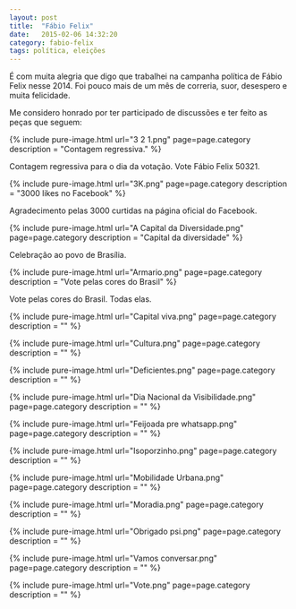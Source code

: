 ```yaml
---
layout: post
title:  "Fábio Felix"
date:   2015-02-06 14:32:20
category: fabio-felix
tags: política, eleições
---
```


É com muita alegria que digo que trabalhei na campanha política de Fábio Felix nesse 2014.
Foi pouco mais de um mês de correria, suor, desespero e muita felicidade.

Me considero honrado por ter participado de discussões e ter feito as peças que seguem:

{% include pure-image.html url="3 2 1.png" page=page.category description = "Contagem regressiva." %}
<p class="image-description">Contagem regressiva para o dia da votação. Vote Fábio Felix 50321.</p>

{% include pure-image.html url="3K.png" page=page.category description = "3000 likes no Facebook" %}
<p class="image-description">Agradecimento pelas 3000 curtidas na página oficial do Facebook.</p>

{% include pure-image.html url="A Capital da Diversidade.png" page=page.category description = "Capital da diversidade" %}
<p class="image-description">Celebração ao povo de Brasília.</p>

{% include pure-image.html url="Armario.png" page=page.category description = "Vote pelas cores do Brasil" %}
<p class="image-description">Vote pelas cores do Brasil. Todas elas.</p>

{% include pure-image.html url="Capital viva.png" page=page.category description = "" %}

{% include pure-image.html url="Cultura.png" page=page.category description = "" %}

{% include pure-image.html url="Deficientes.png" page=page.category description = "" %}

{% include pure-image.html url="Dia Nacional da Visibilidade.png" page=page.category description = "" %}

{% include pure-image.html url="Feijoada pre whatsapp.png" page=page.category description = "" %}

{% include pure-image.html url="Isoporzinho.png" page=page.category description = "" %}

{% include pure-image.html url="Mobilidade Urbana.png" page=page.category description = "" %}

{% include pure-image.html url="Moradia.png" page=page.category description = "" %}

{% include pure-image.html url="Obrigado psi.png" page=page.category description = "" %}

{% include pure-image.html url="Vamos conversar.png" page=page.category description = "" %}

{% include pure-image.html url="Vote.png" page=page.category description = "" %}
